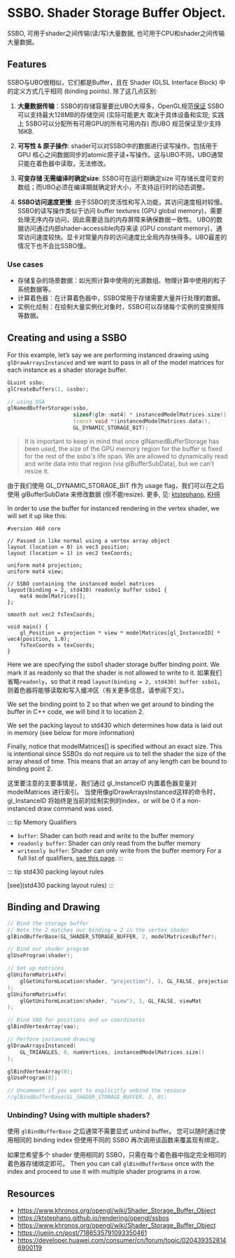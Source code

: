 
# SSBO. Shader Storage Buffer Object.

SSBO, 可用于shader之间传输(读/写)大量数据, 也可用于CPU和shader之间传输大量数据。

## Features

SSBO与UBO很相似，它们都是Buffer，且在 Shader (GLSL Interface Block) 中的定义方式几乎相同 (binding points). 除了这几点区别:

1. **大量数据传输**：SSBO的存储容量要比UBO大得多，OpenGL规范[保证](https://www.khronos.org/opengl/wiki/Shader_Storage_Buffer_Object#:~:text=The%20OpenGL%20spec%20guarantees%20that,can%20be%20up%20to%20128MB.)
SSBO可以支持最大128MB的存储空间 (实际可能更大 取决于具体设备和实现; 实践上 SSBO可以分配所有可用GPU的所有可用内存) 而UBO 规范保证至少支持16KB.

2. **可写性 & 原子操作**: shader可以对SSBO中的数据进行读写操作。包括用于 GPU 核心之间数据同步的atomic原子读+写操作。这与UBO不同，UBO通常只能在着色器中读取，无法修改。
3. **可变存储 无需编译时确定size**: SSBO可在运行期确定size 可存储长度可变的数组；而UBO必须在编译期就确定好大小，不支持运行时的动态调整。
4. **SSBO访问速度更慢**: 由于SSBO的灵活性和写入功能，其访问速度相对较慢。SSBO的读写操作类似于访问 buffer textures (GPU global memory)，需要处理无序内存访问，因此需要适当的内存屏障来确保数据一致性。
UBO的数据访问通过内部shader-accessible内存来读 (GPU constant memory)，通常访问速度较快。显卡对常量内存的访问速度比全局内存快得多。UBO最差的情况下也不会比SSBO慢。

<!-- ### SSBO vs UBO
1. Uniform Buffer 对于 GPU 是只读的，而 SSBO 是可读可写的。包括用于 GPU 核心之间数据同步的atomic原子读+写操作。
2. SSBO 可分配的内存比 uniform buffers 要大得多, in practice up to the total size of all available GPU memory can be allocated for use.
3. Shader storage buffers have access to the std430 layout in GLSL which is an improvement over the old std140 layout.
4. Inside of a shader written in GLSL, an SSBO can be specified with variable length instead of having to know ahead of time what the size will be.
.
5. The spec warns that speed of accessing data in an SSBO may be lower than for a uniform buffer.
- VBO（Vertex Buffer Object）：主要用于存储顶点数据，通常只能在顶点着色器中访问。 -->

### Use cases

- 存储复杂的场景数据：如光照计算中使用的光源数组、物理计算中使用的粒子系统数据等。
- 计算着色器：在计算着色器中，SSBO常用于存储需要大量并行处理的数据。
- 实例化绘制：在绘制大量实例化对象时，SSBO可以存储每个实例的变换矩阵等数据。

## Creating and using a SSBO

For this example, let’s say we are performing instanced drawing using `glDrawArraysInstanced` and we want to pass in all of the model matrices for each instance as a shader storage buffer.

```cpp
GLuint ssbo;
glCreateBuffers(1, &ssbo);

// using DSA
glNamedBufferStorage(ssbo, 
                     sizeof(glm::mat4) * instancedModelMatrices.size(), 
                     (const void *)instancedModelMatrices.data(), 
                     GL_DYNAMIC_STORAGE_BIT);
```
> It is important to keep in mind that once glNamedBufferStorage has been used, the size of the GPU memory region for the buffer is fixed for the rest of the ssbo's life span. 
We are allowed to dynamically read and write data into that region (via glBufferSubData), but we can’t resize it.

由于我们使用 GL_DYNAMIC_STORAGE_BIT 作为 usage flag，我们可以在之后使用 glBufferSubData 来修改数据 (但不能resize). 更多, 见: [ktstephano](https://ktstephano.github.io/rendering/opengl/ssbos#:~:text=The%20last%20parameter%20to%20glNamedBufferStorage%20is%20the%20usage%20flag.%20The%20following%20are%20the%20available%20options%3A), [KHR](https://registry.khronos.org/OpenGL-Refpages/gl4/html/glBufferStorage.xhtml)

In order to use the buffer for instanced rendering in the vertex shader, we will set it up like this:

```glsl{11,18}
#version 460 core

// Passed in like normal using a vertex array object
layout (location = 0) in vec3 position;
layout (location = 1) in vec2 texCoords;

uniform mat4 projection;
uniform mat4 view;

// SSBO containing the instanced model matrices
layout(binding = 2, std430) readonly buffer ssbo1 {
    mat4 modelMatrices[];
};

smooth out vec2 fsTexCoords;

void main() {
    gl_Position = projection * view * modelMatrices[gl_InstanceID] * vec4(position, 1.0);
    fsTexCoords = texCoords;
}
```

Here we are specifying the ssbo1 shader storage buffer binding point. We mark it as readonly so that the shader is not allowed to write to it.
如果我们省略`readonly`，so that it read `layout(binding = 2, std430) buffer ssbo1`，则着色器将能够读取和写入缓冲区（有关更多信息，请参阅下文）。

We set the binding point to 2 so that when we get around to binding the buffer in C++ code, we will bind it to location 2.

We set the packing layout to std430 which determines how data is laid out in memory (see below for more information)

Finally, notice that modelMatrices[] is specified without an exact size. This is intentional since SSBOs do not require us to tell the shader the size of the array ahead of time. This means that an array of any length can be bound to binding point 2.

这里要注意的主要事情是，我们通过 gl_InstanceID 内置着色器变量对 modelMatrices 进行索引。
当使用像glDrawArraysInstanced这样的命令时，gl_InstanceID 将始终是当前的绘制实例的index，or will be 0 if a non-instanced draw command was used.

::: tip Memory Qualifiers
- `buffer`: Shader can both read and write to the buffer memory
- `readonly buffer`: Shader can only read from the buffer memory
- `writeonly buffer`: Shader can only write from the buffer memory
For a full list of qualifiers, [see this page](https://www.khronos.org/opengl/wiki/Shader_Storage_Buffer_Object).
:::

::: tip std430 packing layout rules

[see](std430 packing layout rules)
:::


## Binding and Drawing

```cpp
// Bind the storage buffer
// Note the 2 matches our binding = 2 in the vertex shader
glBindBufferBase(GL_SHADER_STORAGE_BUFFER, 2, modelMatricesBuffer);

// Bind our shader program
glUseProgram(shader);

// Set up matrices
glUniformMatrix4fv(
    glGetUniformLocation(shader, "projection"), 1, GL_FALSE, projectionMat
);
glUniformMatrix4fv(
    glGetUniformLocation(shader, "view"), 1, GL_FALSE, viewMat
);

// Bind VAO for positions and uv coordinates
glBindVertexArray(vao);

// Perform instanced drawing
glDrawArraysInstanced(
    GL_TRIANGLES, 0, numVertices, instancedModelMatrices.size()
);

glBindVertexArray(0);
glUseProgram(0);

// Uncomment if you want to explicitly unbind the resouce
//glBindBufferBase(GL_SHADER_STORAGE_BUFFER, 2, 0);
```

### Unbinding? Using with multiple shaders?

使用 `glBindBufferBase` 之后通常不需要显式 unbind buffer。
您可以随时通过使用相同的 binding index 但使用不同的 SSBO 再次调用该函数来覆盖现有绑定。

如果您希望多个 shader 使用相同的 SSBO，只需在每个着色器中指定完全相同的着色器存储绑定即可。
Then you can call `glBindBufferBase` once with the index and proceed to use it with multiple shader programs in a row.

## Resources

- https://www.khronos.org/opengl/wiki/Shader_Storage_Buffer_Object
- https://ktstephano.github.io/rendering/opengl/ssbos
- https://www.khronos.org/opengl/wiki/Shader_Storage_Buffer_Object
- https://juejin.cn/post/7186535791093350461
- https://developer.huawei.com/consumer/cn/forum/topic/0204393528146900119